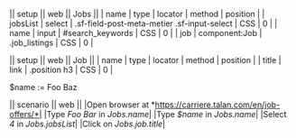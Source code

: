 || setup || web || Jobs ||
| name | type | locator | method | position | 
| jobsList | select | .sf-field-post-meta-metier .sf-input-select | CSS | 0 |
| name | input | #search_keywords | CSS | 0 |
| job | component:Job | .job_listings | CSS | 0 |

|| setup || web || Job ||
| name | type | locator | method | position | 
| title | link | .position h3 | CSS | 0 |

$name := Foo Baz

|| scenario || web ||
|Open browser at *https://carriere.talan.com/en/job-offers/*|
|Type *Foo Bar* in *Jobs.name*|
|Type *$name* in *Jobs.name*|
|Select *4* in *Jobs.jobsList*|
|Click on *Jobs.job.title*|
